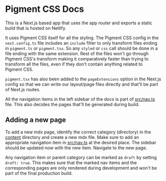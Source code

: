 # Pigment CSS Docs

This is a Next.js based app that uses the app router and exports a static build that is hosted on Netlify.

It uses Pigment CSS itself for all the styling. The Pigment CSS config in the `next.config.ts` file includes an `include` filter to only transform files ending in `pigment.ts` or `pigment.tsx`. So any `styled` or `css` call should be done in a file ending with the same extension. Rest of the files won't go through Pigment CSS's transform making it comparatively faster than trying to transform all the files, even if they don't contain anything related to Pigment CSS.

`pigment.tsx` has also been added to the `pageExtensions` option in the Next.js config so that we can write our layout/page files directly and that'll be part of Next.js routes.

All the navigation items in the left sidebar of the docs is part of [src/nav.ts](./src/nav.ts) file. This also decides the pages that'll be generated during build.

## Adding a new page

To add a new mdx page, identify the correct category (directory) in the [content](./src/content/) directory and create a new mdx file. Make sure to add an appropriate navigation item in [src/nav.ts](./src/nav.ts) at the desired place. The sidebar should be updated now with the new item. Navigate to the new page.

Any navigation item or parent category can be marked as `draft` by setting `draft: true`. This makes sure that the marked nav items and the corresponding pages are only rendered during development and won't be part of the final production build.
